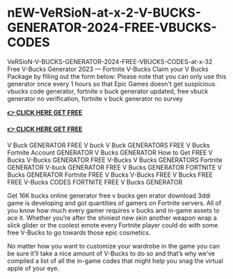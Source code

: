 # nEW-VeRSioN-at-x-2-V-BUCKS-GENERATOR-2024-FREE-VBUCKS-CODES

VeRSioN-V-BUCKS-GENERATOR-2024-FREE-VBUCKS-CODES-at-x-32
Free V-Bucks Generator 2023 — Fortnite V-Bucks Claim your V Bucks Package by filling out the form below: Please note that you can only use this generator once every 1 hours so that Epic Games doesn't get suspicious. vbucks code generator, fortnite v buck generator updated, free vbuck generator no verification, fortnite v buck generator no survey

**[👉 CLICK HERE GET FREE](https://tinyurl.com/5933vpuw)**

**[👉 CLICK HERE GET FREE](https://tinyurl.com/5933vpuw)**

V Buck GENERATOR FREE V buck V Buck GENERATORS FREE V Bucks Fortnite Account GENERATOR V Bucks GENERATOR How to Get FREE V Bucks V-Bucks GENERATOR FREE V-Bucks V Bucks GENERATORS Fortnite GENERATOR V-buck GENERATOR FREE V Bucks GENERATOR FORTNITE V Bucks GENERATOR Fortnite FREE V Bucks V-Bucks FREE V Bucks FREE FREE V-Bucks CODES FORTNITE FREE V Bucks GENERATOR

Get 16K bucks online generator free v bucks gen erator download 3ddi game is developing and got quantities of gamers on Fortnite servers. All of you know how much every gamer requires v bucks and in-game assets to ace it. Whether you’re after the shiniest new skin another weapon wrap a slick glider or the coolest emote every Fortnite player could do with some free V-Bucks to go towards those epic cosmetics.

No matter how you want to customize your wardrobe in the game you can be sure it’ll take a nice amount of V-Bucks to do so and that’s why we’ve compiled a list of all the in-game codes that might help you snag the virtual apple of your eye.
